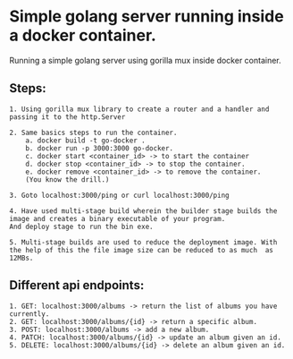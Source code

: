 # Simple golang server running inside a docker container.

Running a simple golang server using gorilla mux inside docker container. 

## Steps:
    1. Using gorilla mux library to create a router and a handler and passing it to the http.Server

    2. Same basics steps to run the container. 
        a. docker build -t go-docker .
        b. docker run -p 3000:3000 go-docker.
        c. docker start <container_id> -> to start the container
        d. docker stop <container_id> -> to stop the container.
        e. docker remove <container_id> -> to remove the container. 
        (You know the drill.)
    
    3. Goto localhost:3000/ping or curl localhost:3000/ping

    4. Have used multi-stage build wherein the builder stage builds the image and creates a binary executable of your program.
    And deploy stage to run the bin exe. 

    5. Multi-stage builds are used to reduce the deployment image. With the help of this the file image size can be reduced to as much  as 12MBs. 


## Different api endpoints:

    1. GET: localhost:3000/albums -> return the list of albums you have currently.
    2. GET: localhost:3000/albums/{id} -> return a specific album.
    3. POST: localhost:3000/albums -> add a new album.
    4. PATCH: localhost:3000/albums/{id} -> update an album given an id.
    5. DELETE: localhost:3000/albums/{id} -> delete an album given an id. 
